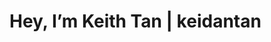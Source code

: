 <head>
<h1>Hey, I’m Keith Tan | keidantan</h1>
  <a href ="https://keithdanieltan.com>My Website</a> <br>
  <dl>
  </dl>
</head>

<hr>
<body>
<hr> 
- Computer Science @ UNLV, CyberCorps: Scholarship for Service Recipient <br>
- Cybersecurity, and AI<br>
</body>
<hr>
<footer>
<p>You can reach me on my discord: @keithdanieltan.com</p>
</footer>

<!---
Keidantan/Keidantan is a ✨ special ✨ repository because its `README.md` (this file) appears on your GitHub profile.
You can click the Preview link to take a look at your changes.
--->
